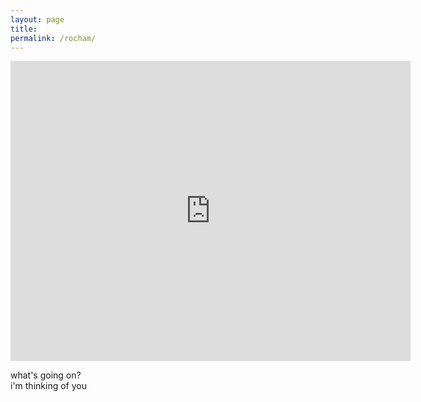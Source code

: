 ```yaml
---
layout: page
title:  
permalink: /rocham/
---
```


<iframe width="640" height="480" src="https://www.youtube.com/embed/eMdJx3wV8n0??modestbranding=1" frameborder="0" allow="accelerometer; autoplay; encrypted-media; gyroscope; picture-in-picture" allowfullscreen></iframe>  

what's going on?  
i'm thinking of you  



